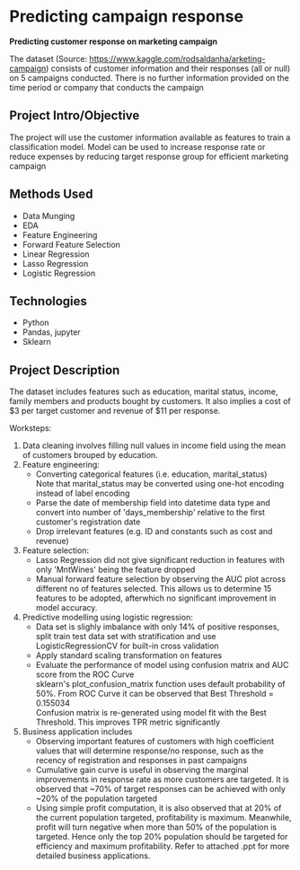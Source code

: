 # Predicting campaign response
 **Predicting customer response on marketing campaign**

 The dataset (Source: https://www.kaggle.com/rodsaldanha/arketing-campaign) consists of customer information and their responses (all or null) on 5 campaigns conducted. There is no further information provided on the time period or company that conducts the campaign

 ## Project Intro/Objective
 
 The project will use the customer information available as features to train a classification model. Model can be used to increase response rate or reduce expenses by reducing target response group for efficient marketing campaign

## Methods Used

* Data Munging
* EDA
* Feature Engineering
* Forward Feature Selection
* Linear Regression
* Lasso Regression
* Logistic Regression

## Technologies

* Python
* Pandas, jupyter
* Sklearn

## Project Description

The dataset includes features such as education, marital status, income, family members and products bought by customers. It also implies a cost of $3 per target customer and revenue of $11 per response. 

Worksteps:
1. Data cleaning involves filling null values in income field using the mean of customers brouped by education. 
2. Feature engineering:
    * Converting categorical features (i.e. education, marital_status)\
    Note that marital_status may be converted using one-hot encoding instead of label encoding
    * Parse the date of membership field into datetime data type and convert into number of 'days_membership' relative to the first customer's registration date
    * Drop irrelevant features (e.g. ID and constants such as cost and revenue)
3. Feature selection:
    * Lasso Regression did not give significant reduction in features with only 'MntWines' being the feature dropped
    * Manual forward feature selection by observing the AUC plot across different no of features selected. This allows us to determine 15 features to be adopted, afterwhich no significant improvement in model accuracy.
4. Predictive modelling using logistic regression:
    * Data set is slighly imbalance with only 14% of positive responses, split train test data set with stratification and use LogisticRegressionCV for built-in cross validation
    * Apply standard scaling transformation on features
    * Evaluate the performance of model using confusion matrix and AUC score from the ROC Curve\
    sklearn's plot_confusion_matrix function uses default probability of 50%. From ROC Curve it can be observed that Best Threshold = 0.155034\
    Confusion matrix is re-generated using model fit with the Best Threshold. This improves TPR metric significantly
5. Business application includes 
    * Observing important features of customers with high coefficient values that will determine response/no response, such as the recency of registration and responses in past campaigns
    * Cumulative gain curve is useful in observing the marginal improvements in response rate as more customers are targeted. It is observed that ~70% of target responses can be achieved with only ~20% of the population targeted
    * Using simple profit computation, it is also observed that at 20% of the current population targeted, profitability is maximum. Meanwhile, profit will turn negative when more than 50% of the population is targeted. Hence only the top 20% population should be targeted for efficiency and maximum profitability.
    Refer to attached .ppt for more detailed business applications.


